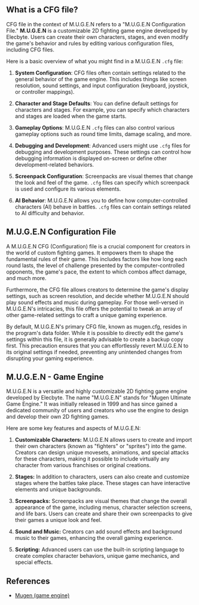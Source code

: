 ## What is a CFG file?

CFG file in the context of M.U.G.E.N refers to a "M.U.G.E.N Configuration File." **M.U.G.E.N** is a customizable 2D fighting game engine developed by Elecbyte. Users can create their own characters, stages, and even modify the game's behavior and rules by editing various configuration files, including CFG files.

Here is a basic overview of what you might find in a M.U.G.E.N `.cfg` file:

1.  **System Configuration**: CFG files often contain settings related to the general behavior of the game engine. This includes things like screen resolution, sound settings, and input configuration (keyboard, joystick, or controller mappings).
    
2.  **Character and Stage Defaults**: You can define default settings for characters and stages. For example, you can specify which characters and stages are loaded when the game starts.
    
3.  **Gameplay Options**: M.U.G.E.N `.cfg` files can also control various gameplay options such as round time limits, damage scaling, and more.
    
4.  **Debugging and Development**: Advanced users might use `.cfg` files for debugging and development purposes. These settings can control how debugging information is displayed on-screen or define other development-related behaviors.
    
5.  **Screenpack Configuration**: Screenpacks are visual themes that change the look and feel of the game. `.cfg` files can specify which screenpack is used and configure its various elements.
    
6.  **AI Behavior**: M.U.G.E.N allows you to define how computer-controlled characters (AI) behave in battles. `.cfg` files can contain settings related to AI difficulty and behavior.

## M.U.G.E.N Configuration File 

A M.U.G.E.N CFG (Configuration) file is a crucial component for creators in the world of custom fighting games. It empowers them to shape the fundamental rules of their game. This includes factors like how long each round lasts, the level of challenge presented by the computer-controlled opponents, the game's pace, the extent to which combos affect damage, and much more.

Furthermore, the CFG file allows creators to determine the game's display settings, such as screen resolution, and decide whether M.U.G.E.N should play sound effects and music during gameplay. For those well-versed in M.U.G.E.N's intricacies, this file offers the potential to tweak an array of other game-related settings to craft a unique gaming experience.

By default, M.U.G.E.N's primary CFG file, known as mugen.cfg, resides in the program's data folder. While it is possible to directly edit the game's settings within this file, it is generally advisable to create a backup copy first. This precaution ensures that you can effortlessly revert M.U.G.E.N to its original settings if needed, preventing any unintended changes from disrupting your gaming experience.

## M.U.G.E.N - Game Engine

M.U.G.E.N is a versatile and highly customizable 2D fighting game engine developed by Elecbyte. The name "M.U.G.E.N" stands for "Mugen Ultimate Game Engine." It was initially released in 1999 and has since gained a dedicated community of users and creators who use the engine to design and develop their own 2D fighting games.

Here are some key features and aspects of M.U.G.E.N:

1.  **Customizable Characters:** M.U.G.E.N allows users to create and import their own characters (known as "fighters" or "sprites") into the game. Creators can design unique movesets, animations, and special attacks for these characters, making it possible to include virtually any character from various franchises or original creations.
    
2.  **Stages:** In addition to characters, users can also create and customize stages where the battles take place. These stages can have interactive elements and unique backgrounds.
      
3.  **Screenpacks:** Screenpacks are visual themes that change the overall appearance of the game, including menus, character selection screens, and life bars. Users can create and share their own screenpacks to give their games a unique look and feel.
    
4.  **Sound and Music:** Creators can add sound effects and background music to their games, enhancing the overall gaming experience.
    
5.  **Scripting:** Advanced users can use the built-in scripting language to create complex character behaviors, unique game mechanics, and special effects.

## References
* [Mugen (game engine)](https://en.wikipedia.org/wiki/Mugen_(game_engine))
